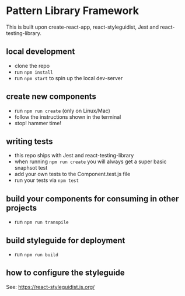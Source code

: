 # Pattern Library Framework

This is built upon create-react-app, react-styleguidist, Jest and react-testing-library.

## local development

- clone the repo
- run `npm install`
- run `npm start` to spin up the local dev-server

## create new components

- run `npm run create` (only on Linux/Mac)
- follow the instructions shown in the terminal
- stop! hammer time!

## writing tests

- this repo ships with Jest and react-testing-library
- when running `npm run create` you will always get a super basic snaphsot test
- add your own tests to the Component.test.js file
- run your tests via `npm test`

## build your components for consuming in other projects

- run `npm run transpile`

## build styleguide for deployment

- run `npm run build`

## how to configure the styleguide

See: https://react-styleguidist.js.org/
